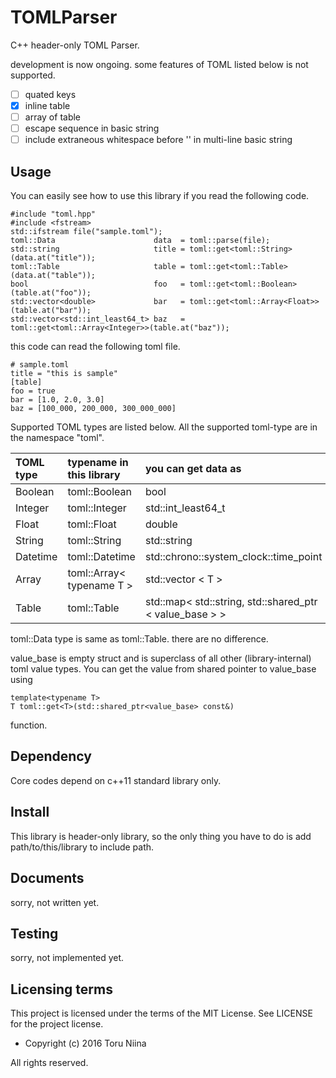 TOMLParser
====

C++ header-only TOML Parser.

development is now ongoing. some features of TOML listed below is not supported.
- [ ] quated keys
- [x] inline table
- [ ] array of table
- [ ] escape sequence in basic string
- [ ] include extraneous whitespace before '\' in multi-line basic string

## Usage

You can easily see how to use this library if you read the following code.

    #include "toml.hpp"
    #include <fstream>
    std::ifstream file("sample.toml");
    toml::Data                      data  = toml::parse(file);
    std::string                     title = toml::get<toml::String>(data.at("title"));
    toml::Table                     table = toml::get<toml::Table>(data.at("table"));
    bool                            foo   = toml::get<toml::Boolean>(table.at("foo"));
    std::vector<double>             bar   = toml::get<toml::Array<Float>>(table.at("bar"));
    std::vector<std::int_least64_t> baz   = toml::get<toml::Array<Integer>>(table.at("baz"));

this code can read the following toml file.

    # sample.toml
    title = "this is sample"
    [table]
    foo = true
    bar = [1.0, 2.0, 3.0]
    baz = [100_000, 200_000, 300_000_000]

Supported TOML types are listed below.
All the supported toml-type are in the namespace "toml".

| TOML type | typename in this library| you can get data as                    |
|:----------|:------------------------|:---------------------------------------|
| Boolean   | toml::Boolean           | bool                                   |
| Integer   | toml::Integer           | std::int\_least64\_t                   |
| Float     | toml::Float             | double                                 |
| String    | toml::String            | std::string                            |
| Datetime  | toml::Datetime          | std::chrono::system\_clock::time\_point|
| Array     | toml::Array< typename T > | std::vector < T >                    |
| Table     | toml::Table             | std::map< std::string, std::shared\_ptr < value\_base > > |

toml::Data type is same as toml::Table. there are no difference.

value\_base is empty struct and is superclass of all other (library-internal)
toml value types. You can get the value from shared pointer to value\_base using

    template<typename T>
    T toml::get<T>(std::shared_ptr<value_base> const&)

function.

## Dependency

Core codes depend on c++11 standard library only.

## Install

This library is header-only library, so the only thing you have to do is add
path/to/this/library to include path.

## Documents

sorry, not written yet.

## Testing

sorry, not implemented yet.

## Licensing terms

This project is licensed under the terms of the MIT License.
See LICENSE for the project license.

- Copyright (c) 2016 Toru Niina

All rights reserved.
